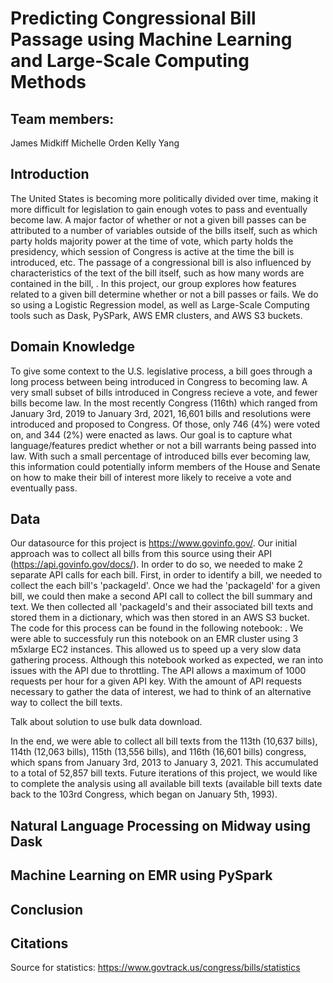 # Predicting Congressional Bill Passage using Machine Learning and Large-Scale Computing Methods

## Team members:
James Midkiff
Michelle Orden
Kelly Yang

## Introduction

The United States is becoming more politically divided over time, making it more difficult for legislation to gain enough votes to pass and eventually become law. A major factor of whether or not a given bill passes can be attributed to a number of variables outside of the bills itself, such as which party holds majority power at the time of vote, which party holds the presidency, which session of Congress is active at the time the bill is introduced, etc. The passage of a congressional bill is also influenced by characteristics of the text of the bill itself, such as how many words are contained in the bill, <insert a few more characteristcs>. In this project, our group explores how features related to a given bill determine whether or not a bill passes or fails. We do so using a Logistic Regression model, as well as Large-Scale Computing tools such as Dask, PySPark, AWS EMR clusters, and AWS S3 buckets.


## Domain Knowledge

To give some context to the U.S. legislative process, a bill goes through a long process between being introduced in Congress to becoming law. A very small subset of bills introduced in Congress recieve a vote, and fewer bills become law. In the most recently Congress (116th) which ranged from January 3rd, 2019 to January 3rd, 2021, 16,601 bills and resolutions were introduced and proposed to Congress. Of those, only 746 (4%) were voted on, and 344 (2%) were enacted as laws. Our goal is to capture what language/features predict whether or not a bill warrants being passed into law. With such a small percentage of introduced bills ever becoming law, this information could potentially inform members of the House and Senate on how to make their bill of interest more likely to receive a vote and eventually pass.

## Data

Our datasource for this project is https://www.govinfo.gov/. Our initial approach was to collect all bills from this source using their API (https://api.govinfo.gov/docs/). In order to do so, we needed to make 2 separate API calls for each bill. First, in order to identify a bill, we needed to collect the each bill's 'packageId'. Once we had the 'packageId' for a given bill, we could then make a second API call to collect the bill summary and text. We then collected all 'packageId's and their associated bill texts and stored them in a dictionary, which was then stored in an AWS S3 bucket. The code for this process can be found in the following notebook: <insert link to get_bills.ipynb>. We were able to successfuly run this notebook on an EMR cluster using 3 m5xlarge EC2 instances. This allowed us to speed up a very slow data gathering process. Although this notebook worked as expected, we ran into issues with the API due to throttling. The API allows a maximum of 1000 requests per hour for a given API key. With the amount of API requests necessary to gather the data of interest, we had to think of an alternative way to collect the bill texts.

Talk about solution to use bulk data download.

In the end, we were able to collect all bill texts from the 113th (10,637 bills), 114th (12,063 bills), 115th (13,556 bills), and 116th (16,601 bills) congress, which spans from January 3rd, 2013 to January 3, 2021. This accumulated to a total of 52,857 <check that this is correct> bill texts. Future iterations of this project, we would like to complete the analysis using all available bill texts (available bill texts date back to the 103rd Congress, which began on January 5th, 1993).

## Natural Language Processing on Midway using Dask

## Machine Learning on EMR using PySpark

## Conclusion

## Citations

Source for statistics: https://www.govtrack.us/congress/bills/statistics
